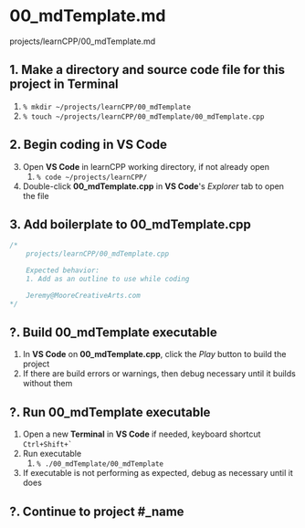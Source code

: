 # 00_mdTemplate.md

projects/learnCPP/00_mdTemplate.md

## 1. Make a directory and source code file for this project in **Terminal**
1. `% mkdir ~/projects/learnCPP/00_mdTemplate`
2. `% touch ~/projects/learnCPP/00_mdTemplate/00_mdTemplate.cpp`

## 2. Begin coding in **VS Code**
3. Open **VS Code** in learnCPP working directory, if not already open
    1. `% code ~/projects/learnCPP/`
4. Double-click **00_mdTemplate.cpp** in **VS Code**'s *Explorer* tab to open the file

## 3. Add boilerplate to **00_mdTemplate.cpp**
```c++
/* 
    projects/learnCPP/00_mdTemplate.cpp

    Expected behavior:
    1. Add as an outline to use while coding

    Jeremy@MooreCreativeArts.com
*/
```

## ?. Build **00_mdTemplate** executable
1. In **VS Code** on **00_mdTemplate.cpp**, click the *Play* button to build the project
2. If there are build errors or warnings, then debug necessary until it builds without them

## ?. Run **00_mdTemplate** executable
1. Open a new **Terminal** in **VS Code** if needed, keyboard shortcut ``Ctrl+Shift+` ``
2. Run executable
    1. `% ./00_mdTemplate/00_mdTemplate`
3. If executable is not performing as expected, debug as necessary until it does

## ?. Continue to project #_name